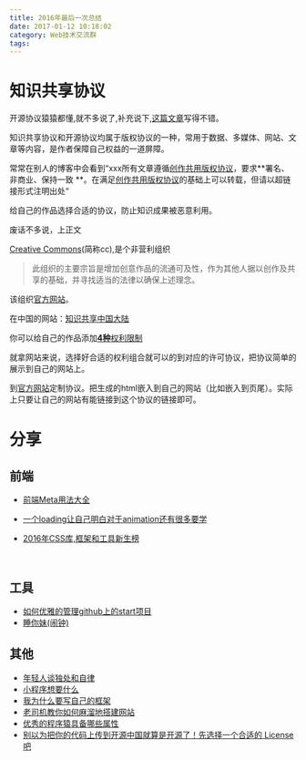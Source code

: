 ```yaml
---
title: 2016年最后一次总结
date: 2017-01-12 10:18:02
category: Web技术交流群
tags:
---
```


# 知识共享协议

开源协议猿猿都懂,就不多说了,补充说下,[这篇文章](http://www.cnblogs.com/Wayou/p/how_to_choose_a_license.html)写得不错。

知识共享协议和开源协议均属于版权协议的一种，常用于数据、多媒体、网站、文章等内容，是作者保障自己权益的一道屏障。

常常在别人的博客中会看到“xxx所有文章遵循[创作共用版权协议](http://creativecommons.org/licenses/by-nc/3.0/deed.zh)，要求**署名、非商业、保持一致 **。在满足[创作共用版权协议](http://creativecommons.org/licenses/by-nc/3.0/deed.zh)的基础上可以转载，但请以超链接形式注明出处“

给自己的作品选择合适的协议，防止知识成果被恶意利用。



废话不多说，上正文



[Creative Commons](http://baike.baidu.com/link?url=CMJCR-j0BSdasCPONiIdJWmVtN2HBSGjcyAXYX-rR70eu0NAJ3ZdNn_E3xerTHdXk9YQP-OCyWjM8pi8n4GKJ4zqZILM8ecAPThcRXKWxkXvOxJ7H2MPdHbwB2I5SAMBJXzBr38UVx5zrfI_UzbFvomWxv3Cuy7JU3fi7IsAQeME-krlBKIfKWbF1fG2PwdS-KAGgIFjPoJclDCvY-xJcK)(简称cc),是个非营利组织



> 此组织的主要宗旨是增加创意作品的流通可及性，作为其他人据以创作及共享的基础，并寻找适当的法律以确保上述理念。

该组织[官方网站](https://creativecommons.org)。

在中国的网站：[知识共享中国大陆](http://creativecommons.net.cn/)

你可以给自己的作品添加[**4种**权利限制](http://creativecommons.net.cn/licenses/licenses_exp/)

就拿网站来说，选择好合适的权利组合就可以的到对应的许可协议，把协议简单的展示到自己的网站上。

到[官方网站](https://creativecommons.org/choose/)定制协议。把生成的html嵌入到自己的网站（比如嵌入到页尾）。实际上只要让自己的网站有能链接到这个协议的链接即可。



# 分享

## 前端

- [前端Meta用法大全](http://www.yilan.io/article/586071ab0fad3e674bdab9fb)

- [一个loading让自己明白对于animation还有很多要学](http://url.cn/43YGi6Z)

- [2016年CSS库,框架和工具新生榜](http://url.cn/42n7fvn)

  ​



## 工具

- [如何优雅的管理github上的start项目](https://www.zhihu.com/question/31100451?sort=created)
- [睡你妹(闹钟)](http://www.yilan.io/article/585767c9d43ea9605a998845)



## 其他

- [年轻人谈独处和自律](https://gold.xitu.io/entry/586e5c8c61ff4b006414b02c)
- [小程序想要什么](http://url.cn/43WDgTU)
- [我为什么要写自己的框架](http://url.cn/42kRKp8)
- [老司机教你如何麻溜地搭建网站](http://url.cn/42vS7gw)
- [优秀的程序猿具备哪些属性](http://www.yilan.io/article/58612b1e0fad3e674bdb77d3)
- [别以为把你的代码上传到开源中国就算是开源了！先选择一个合适的 License 吧](http://url.cn/42zYhcu)

